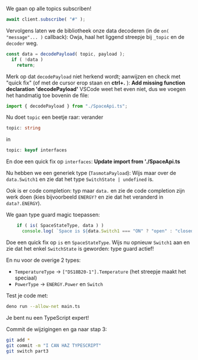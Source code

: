 We gaan op alle topics subscriben!

```TypeScript
await client.subscribe( "#" );
```

Vervolgens laten we de bibliotheek onze data decoderen (in de `on( "message"... )` callback):
Owja, haal het liggend streepje bij `_topic` en de `decoder` weg.

```TypeScript
const data = decodePayload( topic, payload );
  if ( !data )
    return;
```
Merk op dat `decodePayload` niet herkend wordt; aanwijzen en check met "quick fix" (of met de cursor erop staan en **ctrl+.** ): **Add missing function declaration 'decodePayload'** VSCode weet het even niet, dus we voegen het handmatig toe bovenin de file:
```TypeScript
import { decodePayload } from "./SpaceApi.ts";
```

Nu doet `topic` een beetje raar: verander
```TypeScript
topic: string
```
in
```TypeScript
topic: keyof interfaces
```
En doe een quick fix op `interfaces`: **Update import from './SpaceApi.ts**


Nu hebben we een generiek type (`TasmotaPayload`):
Wijs maar over de `data.Switch1` en zie dat het type `SwitchState | undefined` is.

Ook is er code completion: typ maar `data.` en zie de code completion zijn werk doen (kies bijvoorbeeld `ENERGY?` en zie dat het veranderd in `data?.ENERGY`).

We gaan type guard magic toepassen:
```TypeScript
    if ( is( SpaceStateType, data ) )
      console.log( `Space is ${data.Switch1 === "ON" ? "open" : "closed"}` );
```
Doe een quick fix op `is` en `SpaceStateType`.
Wijs nu opnieuw `Switch1` aan en zie dat het enkel `SwitchState` is geworden: type guard actief!

En nu voor de overige 2 types:
* `TemperatureType` -> `["DS18B20-1"].Temperature` (het streepje maakt het speciaal)
* `PowerType` -> `ENERGY.Power` en `Switch`

Test je code met:
```bash
deno run --allow-net main.ts
```

Je bent nu een TypeScript expert!

Commit de wijzigingen en ga naar stap 3:
```bash
git add *
git commit -m "I CAN HAZ TYPESCRIPT"
git switch part3
```
